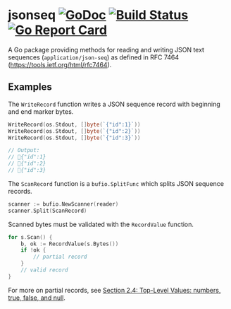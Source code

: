 # jsonseq [![GoDoc](https://godoc.org/github.com/jmank88/jsonseq?status.svg)](https://godoc.org/github.com/jmank88/jsonseq) [![Build Status](https://travis-ci.org/jmank88/jsonseq.svg)](https://travis-ci.org/jmank88/jsonseq) [![Go Report Card](https://goreportcard.com/badge/github.com/jmank88/jsonseq)](https://goreportcard.com/report/github.com/jmank88/jsonseq)

A Go package providing methods for reading and writing JSON text sequences
(`application/json-seq`) as defined in RFC 7464 (https://tools.ietf.org/html/rfc7464).

## Examples

The `WriteRecord` function writes a JSON sequence record with beginning and end marker bytes.

```go
WriteRecord(os.Stdout, []byte(`{"id":1}`))
WriteRecord(os.Stdout, []byte(`{"id":2}`))
WriteRecord(os.Stdout, []byte(`{"id":3}`))

// Output:
// {"id":1}
// {"id":2}
// {"id":3}
```

The `ScanRecord` function is a `bufio.SplitFunc` which splits JSON sequence records.

```go
scanner := bufio.NewScanner(reader)
scanner.Split(ScanRecord)
```

Scanned bytes must be validated with the `RecordValue` function.

```go
for s.Scan() {
	b, ok := RecordValue(s.Bytes())
	if !ok {
		// partial record
	}
	// valid record
}
```

For more on partial records, see [Section 2.4: Top-Level Values: numbers, true, false, and null](https://tools.ietf.org/html/rfc7464#section-2.4).
                                                                                             